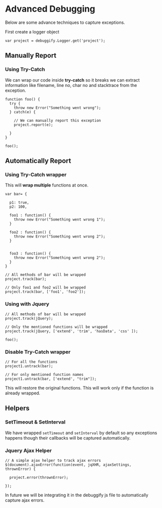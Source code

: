 # Advanced Debugging

Below are some advance techniques to capture exceptions.

First create a logger object

    var project = debuggify.Logger.get('project');


## Manually Report

###  Using Try-Catch

  We can wrap our code inside **try-catch** so it breaks we can extract information like filename, line no, char no and stacktrace from the exception.

    function foo() {
      try {
        throw new Error("Something went wrong");
      } catch(e) {

        // We can manually report this exception
        project.report(e);

      }
    }

    foo();


## Automatically Report


### Using Try-Catch wrapper

This will **wrap multiple** functions at once.


    var bar= {

      p1: true,
      p2: 100,

      foo1 : function() {
        throw new Error("Something went wrong 1");
      }

      foo2 : function() {
        throw new Error("Something went wrong 2");
      }


      foo3 : function() {
        throw new Error("Something went wrong 2");
      }
    }

    // All methods of bar will be wrapped
    project.track(bar);

    // Only foo1 and foo2 will be wrapped
    project.track(bar, ['foo1', 'foo2']);


### Using with Jquery

    // All methods of bar will be wrapped
    project.track(jQuery);

    // Only the mentioned functions will be wrapped
    project.track(jQuery, ['extend', 'trim', 'hasData', 'css' ]);

    foo();


### Disable Try-Catch wrapper


    // For all the functions
    project1.untrack(bar);

    // For only mentioned function names
    project1.untrack(bar, ['extend', "trim"]);


This will restore the original functions. This will work only if the function is already wrapped.


## Helpers

### SetTimeout & SetInterval

We have wrapped `setTimeout` and `setInterval` by default so any exceptions happens though their callbacks will be captured automatically.

### Jquery Ajax Helper

    // A simple ajax helper to track ajax errors
    $(document).ajaxError(function(event, jqXHR, ajaxSettings, thrownError) {

      project.error(thrownError);

    });

In future we will be integrating it in the debuggify js file to automatically capture ajax errors.

